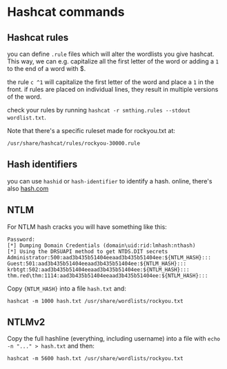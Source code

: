 # Hashcat commands

## Hashcat rules

you can define `.rule` files which will alter the wordlists you give hashcat.
This way, we can e.g. capitalize all the first letter of the word or adding a `1` to the end of a word with $.

the rule `c ^1` will  capitalize the first letter of the word and place a `1` in the front.
if rules are placed on individual lines, they result in multiple versions of the word.

check your rules by running `hashcat -r smthing.rules --stdout wordlist.txt`.


Note that there's a specific ruleset made for rockyou.txt at:
```
/usr/share/hashcat/rules/rockyou-30000.rule
```

## Hash identifiers

you can use `hashid` or `hash-identifier` to identify a hash.
online, there's also [hash.com](https://hashes.com/en/tools/hash_identifier)

## NTLM

For NTLM hash cracks you will have something like this:
 
```
Password:
[*] Dumping Domain Credentials (domain\uid:rid:lmhash:nthash)
[*] Using the DRSUAPI method to get NTDS.DIT secrets
Administrator:500:aad3b435b51404eeaad3b435b51404ee:${NTLM_HASH}:::
Guest:501:aad3b435b51404eeaad3b435b51404ee:${NTLM_HASH}:::
krbtgt:502:aad3b435b51404eeaad3b435b51404ee:${NTLM_HASH}:::
thm.red\thm:1114:aad3b435b51404eeaad3b435b51404ee:${NTLM_HASH}:::
```
Copy `{NTLM_HASH}` into a file `hash.txt` and:

```
hashcat -m 1000 hash.txt /usr/share/wordlists/rockyou.txt
```

## NTLMv2

Copy the full hashline (everything, including username) into a file with `echo -n "..." > hash.txt` and then:

```
hashcat -m 5600 hash.txt /usr/share/wordlists/rockyou.txt 
```


